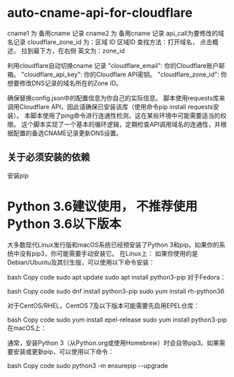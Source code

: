 # auto-cname-api-for-cloudflare
cname1 为 备用cname 记录
cname2 为 备用cname 记录
api_call为要修改的域名记录
cloudflare_zone_id 为：区域 ID
区域ID 查找方法：打开域名， 点击概述， 拉到最下方，在右侧  英文为：zone_id 

利用cloudflare自动切换cname 记录
"cloudflare_email": 你的Cloudflare账户邮箱。
"cloudflare_api_key": 你的Cloudflare API密钥。
"cloudflare_zone_id": 你想要修改DNS记录的域名所在的Zone ID。


确保替换config.json中的配置信息为你自己的实际信息。
脚本使用requests库来调用Cloudflare API，因此请确保已安装该库（使用命令pip install requests安装）。
本脚本使用了ping命令进行连通性检测，这在某些环境中可能需要适当的权限。
这个脚本实现了一个基本的循环逻辑，定期检查API调用域名的连通性，并根据配置的备选CNAME记录更新DNS设置。

## 关于必须安装的依赖
安装pip
# Python 3.6建议使用， 不推荐使用Python 3.6以下版本
大多数现代Linux发行版和macOS系统已经预安装了Python 3和pip。如果你的系统中没有pip3，你可能需要手动安装它。
在Linux上：
如果你使用的是Debian/Ubuntu及其衍生版，可以使用以下命令安装：

bash
Copy code
sudo apt update
sudo apt install python3-pip
对于Fedora：

bash
Copy code
sudo dnf install python3-pip
sudo yum install rh-python36

对于CentOS/RHEL，CentOS 7及以下版本可能需要先启用EPEL仓库：

bash
Copy code
sudo yum install epel-release
sudo yum install python3-pip
在macOS上：

通常，安装Python 3（从Python.org或使用Homebrew）时会自带pip3。如果需要安装或更新pip，可以使用以下命令：

bash
Copy code
sudo python3 -m ensurepip --upgrade
